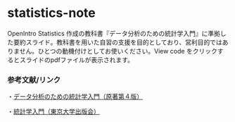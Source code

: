 # statistics-note
OpenIntro Statistics 作成の教科書『データ分析のための統計学入門』に準拠した要約スライド。教科書を用いた自習の支援を目的としており、営利目的ではありません。ひとつの動機付けとしてお使いください。View code をクリックするとスライドのpdfファイルが表示されます。
### 参考文献/リンク
・[データ分析のための統計学入門（原著第４版）](https://www.openintro.org/book/os/)

・[統計学入門（東京大学出版会）](https://www.utp.or.jp/book/b300857.html)
